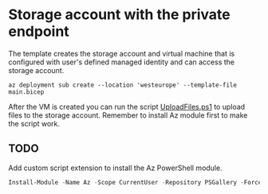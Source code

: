 # Storage account with the private endpoint

The template creates the storage account and virtual machine that is configured with user's defined managed identity and can access the storage account.

```shell
az deployment sub create --location 'westeurope' --template-file main.bicep
```

After the VM is created you can run the script [UploadFiles.ps1](UploadFiles.ps1) to upload files to the storage account. Remember to install Az module first to make the script work.

## TODO

Add custom script extension to install the Az PowerShell module.

```powershell
Install-Module -Name Az -Scope CurrentUser -Repository PSGallery -Force
```
